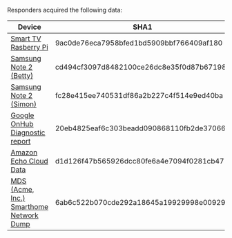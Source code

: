 Responders acquired the following data:

| Device | SHA1 |
| --- | ---|
[Smart TV Rasberry Pi](https://www.dropbox.com/s/vvkza954gn9sx89/001-SmartTV-RaspberryPi.zip?dl=0) | 9ac0de76eca7958bfed1bd5909bbf766409af180 
[Samsung Note 2 (Betty)](https://www.dropbox.com/s/216qsdvughbp9n7/002-BettyNote2Black.zip?dl=0) | cd494cf3097d8482100ce26dc8e35f0d87b67198
[Samsung Note 2 (Simon)](https://www.dropbox.com/s/wl28k99ya27dm13/003-SimonNote2White.zip?dl=0) | fc28e415ee740531df86a2b227c4f514e9ed40ba 
[Google OnHub Diagnostic report](materials/004-Onhub-diagnostic-report) | 20eb4825eaf6c303beadd090868110fb2de37066
[Amazon Echo Cloud Data](materials/005-Amazon-Echo-Alexa-Web-Scrape.zip) | d1d126f47b565926dcc80fe6a4e7094f0281cb47
[MDS (Acme, Inc.) Smarthome Network Dump](materials/IoT_Net_Traffic.zip) | 6ab6c522b070cde292a18645a19929998e009293

